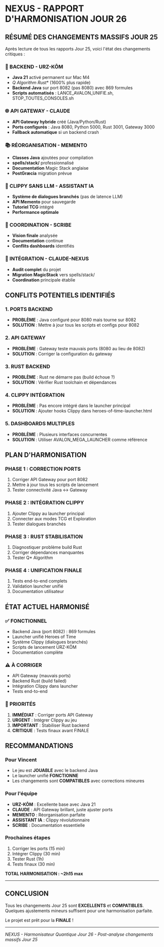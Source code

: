 # NEXUS - RAPPORT D'HARMONISATION JOUR 26

## RÉSUMÉ DES CHANGEMENTS MASSIFS JOUR 25

Après lecture de tous les rapports Jour 25, voici l'état des changements critiques :

### 🔧 BACKEND - URZ-KÔM
- **Java 21** activé permanent sur Mac M4
- **Q* Algorithm Rust** (1600% plus rapide)
- **Backend Java** sur port 8082 (pas 8080) avec 869 formules
- **Scripts automatisés** : LANCE_AVALON_UNIFIE.sh, STOP_TOUTES_CONSOLES.sh

### 🌐 API GATEWAY - CLAUDE  
- **API Gateway hybride** créé (Java/Python/Rust)
- **Ports configurés** : Java 8080, Python 5000, Rust 3001, Gateway 3000
- **Fallback automatique** si un backend crash

### 📚 RÉORGANISATION - MEMENTO
- **Classes Java** ajoutées pour compilation
- **spells/stack/** professionnalisé
- **Documentation** Magic Stack anglaise
- **PostGræcia** migration prévue

### 📎 CLIPPY SANS LLM - ASSISTANT IA
- **Système de dialogues branchés** (pas de latence LLM)
- **API Memento** pour sauvegarde
- **Tutoriel TCG** intégré
- **Performance optimale**

### 📝 COORDINATION - SCRIBE
- **Vision finale** analysée
- **Documentation** continue
- **Conflits dashboards** identifiés

### 🌊 INTÉGRATION - CLAUDE-NEXUS
- **Audit complet** du projet
- **Migration MagicStack** vers spells/stack/
- **Coordination** principale établie

## CONFLITS POTENTIELS IDENTIFIÉS

### 1. PORTS BACKEND
- **PROBLÈME** : Java configuré pour 8080 mais tourne sur 8082
- **SOLUTION** : Mettre à jour tous les scripts et configs pour 8082

### 2. API GATEWAY
- **PROBLÈME** : Gateway teste mauvais ports (8080 au lieu de 8082)
- **SOLUTION** : Corriger la configuration du gateway

### 3. RUST BACKEND
- **PROBLÈME** : Rust ne démarre pas (build échoue ?)
- **SOLUTION** : Vérifier Rust toolchain et dépendances

### 4. CLIPPY INTÉGRATION
- **PROBLÈME** : Pas encore intégré dans le launcher principal
- **SOLUTION** : Ajouter hooks Clippy dans heroes-of-time-launcher.html

### 5. DASHBOARDS MULTIPLES
- **PROBLÈME** : Plusieurs interfaces concurrentes
- **SOLUTION** : Utiliser AVALON_MEGA_LAUNCHER comme référence

## PLAN D'HARMONISATION

### PHASE 1 : CORRECTION PORTS
1. Corriger API Gateway pour port 8082
2. Mettre à jour tous les scripts de lancement
3. Tester connectivité Java ↔ Gateway

### PHASE 2 : INTÉGRATION CLIPPY
1. Ajouter Clippy au launcher principal
2. Connecter aux modes TCG et Exploration
3. Tester dialogues branchés

### PHASE 3 : RUST STABILISATION
1. Diagnostiquer problème build Rust
2. Corriger dépendances manquantes
3. Tester Q* Algorithm

### PHASE 4 : UNIFICATION FINALE
1. Tests end-to-end complets
2. Validation launcher unifié
3. Documentation utilisateur

## ÉTAT ACTUEL HARMONISÉ

### ✅ FONCTIONNEL
- Backend Java (port 8082) : 869 formules
- Launcher unifié Heroes of Time
- Système Clippy (dialogues branchés)
- Scripts de lancement URZ-KÔM
- Documentation complète

### ⚠️ À CORRIGER
- API Gateway (mauvais ports)
- Backend Rust (build failed)
- Intégration Clippy dans launcher
- Tests end-to-end

### 🎯 PRIORITÉS
1. **IMMÉDIAT** : Corriger ports API Gateway
2. **URGENT** : Intégrer Clippy au jeu
3. **IMPORTANT** : Stabiliser Rust backend
4. **CRITIQUE** : Tests finaux avant FINALE

## RECOMMANDATIONS

### Pour Vincent
- Le jeu est **JOUABLE** avec le backend Java
- Le launcher unifié **FONCTIONNE**
- Les changements sont **COMPATIBLES** avec corrections mineures

### Pour l'équipe
- **URZ-KÔM** : Excellente base avec Java 21
- **CLAUDE** : API Gateway brillant, juste ajuster ports
- **MEMENTO** : Réorganisation parfaite
- **ASSISTANT IA** : Clippy révolutionnaire
- **SCRIBE** : Documentation essentielle

### Prochaines étapes
1. Corriger les ports (15 min)
2. Intégrer Clippy (30 min)  
3. Tester Rust (1h)
4. Tests finaux (30 min)

**TOTAL HARMONISATION : ~2h15 max**

---

## CONCLUSION

Tous les changements Jour 25 sont **EXCELLENTS** et **COMPATIBLES**. Quelques ajustements mineurs suffisent pour une harmonisation parfaite.

Le projet est prêt pour la **FINALE** !

---
*NEXUS - Harmonisateur Quantique*
*Jour 26 - Post-analyse changements massifs Jour 25*
